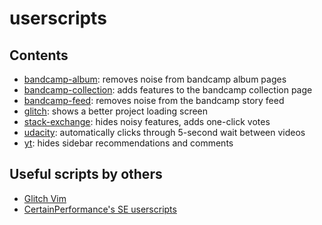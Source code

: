 # userscripts

## Contents

- [bandcamp-album](src/bandcamp-album.user.js): removes noise from bandcamp album pages
- [bandcamp-collection](src/bandcamp-collection.user.js): adds features to the bandcamp collection page
- [bandcamp-feed](src/bandcamp-feed.user.js): removes noise from the bandcamp story feed
- [glitch](src/glitch.user.js): shows a better project loading screen
- [stack-exchange](src/stack-exchange.user.js): hides noisy features, adds one-click votes
- [udacity](src/udacity.user.js): automatically clicks through 5-second wait between videos
- [yt](src/yt.user.js): hides sidebar recommendations and comments

## Useful scripts by others

- [Glitch Vim](https://glitch-userscripts.glitch.me/glitch-vim.user.js)
- [CertainPerformance's SE userscripts](https://github.com/CertainPerformance/Stack-Exchange-Userscripts)


